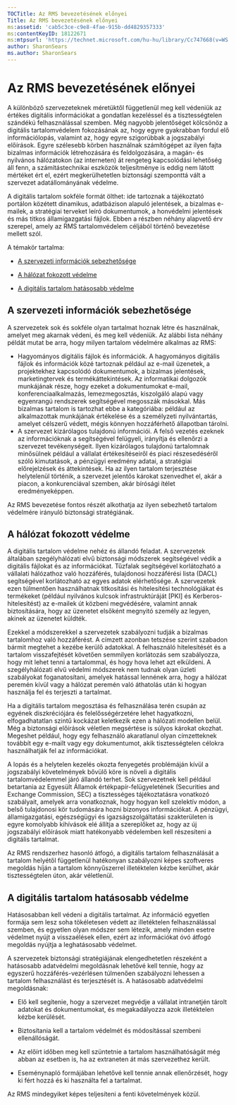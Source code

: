 ```yaml
---
TOCTitle: Az RMS bevezetésének előnyei
Title: Az RMS bevezetésének előnyei
ms:assetid: 'cab5c3ce-c9e8-4fae-915b-dd4829357333'
ms:contentKeyID: 18122671
ms:mtpsurl: 'https://technet.microsoft.com/hu-hu/library/Cc747668(v=WS.10)'
author: SharonSears
ms.author: SharonSears
---
```


Az RMS bevezetésének előnyei
============================

A különböző szervezeteknek méretüktől függetlenül meg kell védeniük az értékes digitális információkat a gondatlan kezeléssel és a tisztességtelen szándékú felhasználással szemben. Még nagyobb jelentőséget kölcsönöz a digitális tartalomvédelem fokozásának az, hogy egyre gyakrabban fordul elő információlopás, valamint az, hogy egyre szigorúbbak a jogszabályi előírások. Egyre szélesebb körben használnak számítógépet az ilyen fajta bizalmas információk létrehozására és feldolgozására, a magán- és nyilvános hálózatokon (az interneten) át rengeteg kapcsolódási lehetőség áll fenn, a számítástechnikai eszközök teljesítménye is eddig nem látott mértéket ért el, ezért megkerülhetetlen biztonsági szemponttá vált a szervezet adatállományának védelme.

A digitális tartalom sokféle formát ölthet: ide tartoznak a tájékoztató portálon közétett dinamikus, adatbázison alapuló jelentések, a bizalmas e-mailek, a stratégiai terveket leíró dokumentumok, a honvédelmi jelentések és más titkos államigazgatási fájlok. Ebben a részben néhány alapvető érv szerepel, amely az RMS tartalomvédelem céljából történő bevezetése mellett szól.

A témakör tartalma:

-   [A szervezeti információk sebezhetősége](#bkmk_2)

-   [A hálózat fokozott védelme](#bkmk_3)

-   [A digitális tartalom hatásosabb védelme](#bkmk_4)

A szervezeti információk sebezhetősége
--------------------------------------

A szervezetek sok és sokféle olyan tartalmat hoznak létre és használnak, amelyet meg akarnak védeni, és meg kell védeniük. Az alábbi lista néhány példát mutat be arra, hogy milyen tartalom védelmére alkalmas az RMS:

-   Hagyományos digitális fájlok és információk. A hagyományos digitális fájlok és információk közé tartoznak például az e-mail üzenetek, a projektekhez kapcsolódó dokumentumok, a bizalmas jelentések, marketingtervek és termékáttekintések. Az informatikai dolgozók munkájának része, hogy ezeket a dokumentumokat e-mail, konferenciaalkalmazás, lemezmegosztás, kiszolgáló alapú vagy egyenrangú rendszerek segítségével megosszák másokkal. Más bizalmas tartalom is tartozhat ebbe a kategóriába: például az alkalmazottak munkájának értékelése és a személyzeti nyilvántartás, amelyet célszerű védett, mégis könnyen hozzáférhető állapotban tárolni.
-   A szervezet kizárólagos tulajdonú információi. A felső vezetés ezeknek az információknak a segítségével felügyeli, irányítja és ellenőrzi a szervezet tevékenységeit. Ilyen kizárólagos tulajdonú tartalomnak minősülnek például a vállalat értékesítéseiről és piaci részesedéséről szóló kimutatások, a pénzügyi eredmény adatai, a stratégiai előrejelzések és áttekintések. Ha az ilyen tartalom terjesztése helytelenül történik, a szervezet jelentős károkat szenvedhet el, akár a piacon, a konkurenciával szemben, akár bírósági ítélet eredményeképpen.

Az RMS bevezetése fontos részét alkothatja az ilyen sebezhető tartalom védelmére irányuló biztonsági stratégiának.

A hálózat fokozott védelme
--------------------------

A digitális tartalom védelme nehéz és állandó feladat. A szervezetek általában szegélyhálózati elvű biztonsági módszerek segítségével védik a digitális fájlokat és az információkat. Tűzfalak segítségével korlátozható a vállalati hálózathoz való hozzáférés, tulajdonosi hozzáférési lista (DACL) segítségével korlátozható az egyes adatok elérhetősége. A szervezetek ezen túlmentően használhatnak titkosítási és hitelesítési technológiákat és termékeket (például nyilvános kulcsok infrastruktúráját \[PKI\] és Kerberos-hitelesítést) az e-mailek út közbeni megvédésére, valamint annak biztosítására, hogy az üzenetet elsőként megnyitó személy az legyen, akinek az üzenetet küldték.

Ezekkel a módszerekkel a szervezetek szabályozni tudják a bizalmas tartalomhoz való hozzáférést. A címzett azonban tetszése szerint szabadon bármit megtehet a kezébe kerülő adatokkal. A felhasználó hitelesítését és a tartalom visszafejtését követően semmilyen korlátozás sem szabályozza, hogy mit lehet tenni a tartalommal, és hogy hova lehet azt elküldeni. A szegélyhálózati elvű védelmi módszerek nem tudnak olyan üzleti szabályokat foganatosítani, amelyek hatással lennének arra, hogy a hálózat peremén kívül vagy a hálózat peremén való áthatolás után ki hogyan használja fel és terjeszti a tartalmat.

Ha a digitális tartalom megosztása és felhasználása terén csupán az egyének diszkréciójára és felelősségérzetére lehet hagyatkozni, elfogadhatatlan szintű kockázat keletkezik ezen a hálózati modellen belül. Még a biztonsági előírások véletlen megsértése is súlyos károkat okozhat. Megeshet például, hogy egy felhasználó akaratlanul olyan címzetteknek továbbít egy e-mailt vagy egy dokumentumot, akik tisztességtelen célokra használhatják fel az információkat.

A lopás és a helytelen kezelés okozta fenyegetés problémáján kívül a jogszabályi követelmények bővülő köre is növeli a digitális tartalomvédelemmel járó állandó terhet. Sok szervezetnek kell például betartania az Egyesült Államok értékpapír-felügyeletének (Securities and Exchange Commission, SEC) a tisztességes tájékoztatásra vonatkozó szabályait, amelyek arra vonatkoznak, hogy hogyan kell szelektív módon, a belső tulajdonosi kör tudomására hozni bizonyos információkat. A pénzügyi, államigazgatási, egészségügyi és igazságszolgáltatási szakterületen is egyre komolyabb kihívások elé állítja a szereplőket az, hogy az új jogszabályi előírások miatt hatékonyabb védelemben kell részesíteni a digitális tartalmat.

Az RMS rendszerhez hasonló átfogó, a digitális tartalom felhasználását a tartalom helyétől függetlenül hatékonyan szabályozni képes szoftveres megoldás híján a tartalom könnyűszerrel illetéktelen kézbe kerülhet, akár tisztességtelen úton, akár véletlenül.

A digitális tartalom hatásosabb védelme
---------------------------------------

Hatásosabban kell védeni a digitális tartalmat. Az információ egyetlen formája sem lesz soha tökéletesen védett az illetéktelen felhasználással szemben, és egyetlen olyan módszer sem létezik, amely minden esetre védelmet nyújt a visszaélések ellen, ezért az információkat óvó átfogó megoldás nyújtja a leghatásosabb védelmet.

A szervezetek biztonsági stratégiájának elengedhetetlen részeként a hatásosabb adatvédelmi megoldásnak lehetővé kell tennie, hogy az egyszerű hozzáférés-vezérlésen túlmenően szabályozni lehessen a tartalom felhasználást és terjesztését is. A hatásosabb adatvédelmi megoldásnak:

-   Elő kell segítenie, hogy a szervezet megvédje a vállalat intranetjén tárolt adatokat és dokumentumokat, és megakadályozza azok illetéktelen kézbe kerülését.

-   Biztosítania kell a tartalom védelmét és módosítással szembeni ellenállóságát.

-   Az előírt időben meg kell szüntetnie a tartalom használhatóságát még abban az esetben is, ha az extraneten át más szervezethez került.

-   Eseménynapló formájában lehetővé kell tennie annak ellenőrzését, hogy ki fért hozzá és ki használta fel a tartalmat.

Az RMS mindegyiket képes teljesíteni a fenti követelmények közül.